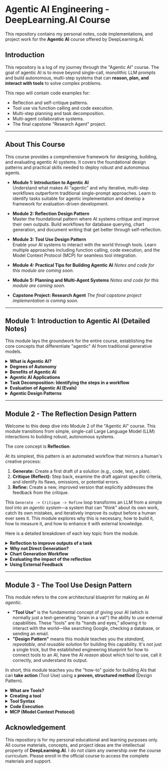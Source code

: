 # Agentic AI Engineering - DeepLearning.AI Course

This repository contains my personal notes, code implementations, and project work for the **Agentic AI** course offered by DeepLearning.AI.

## Introduction

This repository is a log of my journey through the "Agentic AI" course. The goal of agentic AI is to move beyond single-call, monolithic LLM prompts and build autonomous, multi-step systems that can **reason, plan, and interact with tools** to solve complex problems.

This repo will contain code examples for:

  * Reflection and self-critique patterns.
  * Tool use via function calling and code execution.
  * Multi-step planning and task decomposition.
  * Multi-agent collaborative systems.
  * The final capstone "Research Agent" project.

-----

## About This Course

This course provides a comprehensive framework for designing, building, and evaluating agentic AI systems. It covers the foundational design patterns and practical skills needed to deploy robust and autonomous agents.

  * **Module 1: Introduction to Agentic AI** <br>
    Understand what makes AI “agentic” and why iterative, multi-step workflows outperform traditional single-prompt approaches. Learn to identify tasks suitable for agentic implementation and develop a framework for evaluation-driven development.

  * **Module 2: Reflection Design Pattern** <br>
    Master the foundational pattern where AI systems critique and improve their own outputs. Build workflows for database querying, chart generation, and document writing that get better through self-reflection.

  * **Module 3: Tool Use Design Pattern** <br>
    Enable your AI systems to interact with the world through tools. Learn multiple approaches including function calling, code execution, and the Model Context Protocol (MCP) for seamless tool integration.

  * **Module 4: Practical Tips for Building Agentic AI**
    *Notes and code for this module are coming soon.*

  * **Module 5: Planning and Multi-Agent Systems**
    *Notes and code for this module are coming soon.*

  * **Capstone Project: Research Agent**
    *The final capstone project implementation is coming soon.*

-----

## Module 1: Introduction to Agentic AI (Detailed Notes)

This module lays the groundwork for the entire course, establishing the core concepts that differentiate "agentic" AI from traditional generative models.

<details>
<summary><strong>What is Agentic AI?</strong></summary>

<br>

"Agentic AI" refers to a system, typically powered by one or more Large Language Models (LLMs), that can **operate autonomously to achieve a high-level goal**. Unlike a standard LLM call, which is a "one-shot" response to a single prompt, an agentic system breaks down a complex task, creates a multi-step plan, and executes that plan over time.

The core components that make an AI "agentic" are:

1.  **Goal-Oriented:** The user provides a high-level objective (e.g., "Write a research report on the a\_synchronous-operations\_ in Python," "Book me a flight to Boston for next Tuesday"), not a specific, micro-managed instruction.
2.  **Autonomous:** The agent can proceed through its plan without requiring human intervention at every step. It makes its own decisions about what to do next.
3.  **Iterative & State-Aware:** An agent operates in a loop (often called a "ReAct" loop: Reason + Act). It assesses the current state, reasons about the next best action, takes that action, and then observes the outcome, updating its state and memory before starting the loop again.
4.  **Interactive (Tool Use):** This is perhaps the most critical component. An agent is not limited to its own internal knowledge. It can interact with the "outside world" by using **tools**. These tools can be anything from a search engine (to get new information), a code interpreter (to run Python scripts), a calculator (to perform precise math), or any external API (to book that flight or check a database).
5.  **Reflective & Self-Correcting:** A sophisticated agent can critique its own work. It can generate a draft, then "reflect" on that draft's quality, identify flaws, and then generate a new, improved version.

In short, **agentic AI shifts the paradigm from "AI as a tool" to "AI as a teammate or assistant."** Instead of you using a calculator (the tool), you ask an assistant (the agent) to "figure out the financials for the Q3 report." The assistant then *uses* the calculator, along with a database and a document writer, to get the job done. This approach allows AI to tackle problems far more complex and dynamic than any single prompt could ever handle.

</details>

<details>
<summary><strong>Degrees of Autonomy</strong></summary>

<br>

Autonomy in agentic systems is not a binary switch (on/off) but a **spectrum**. The level of autonomy you grant an agent is a critical design decision that balances capability, reliability, and safety. The course likely frames this as a progression:

  * **1. Human-in-the-Loop (HITL):** This is the lowest level of autonomy. The AI agent operates as a "co-pilot." It can analyze a situation and **propose** a plan or a single next step, but it **must wait for explicit human approval** before taking any action.

      * **Example:** A customer service agent draft a reply to a complaint. A human manager must click "Send."
      * **Use Case:** High-stakes environments where errors are costly (e.g., medical diagnosis, financial transactions, executing terminal commands).

  * **2. Partial Autonomy (Human-on-the-Loop):** The agent can execute a series of pre-defined steps on its own but is designed to **pause and ask for clarification** when it encounters ambiguity or reaches a critical decision point. The human acts as an overseer who can intervene if necessary but doesn't need to approve every minor action.

      * **Example:** A research agent gathers 10 web sources, then presents them to the user and asks, "Which of these are most relevant to focus on?" before proceeding to the writing phase.
      * **Use Case:** Complex creative or analytical tasks where human judgment and high-level direction are still superior to the AI's.

  * **3. Full Autonomy (Human-out-of-the-Loop):** This is the "holy grail" of agentic AI. The agent is given a high-level goal and is trusted to execute the entire workflow from start to finish without any human intervention. It is responsible for its own planning, execution, tool use, and error handling.

      * **Example:** An autonomous "DevOps" agent that receives an alert, diagnoses the server issue, writes and executes a patch, runs tests, and emails a report of the incident *after* it has been resolved.
      * **Use Case:** Well-defined, repetitive, and complex tasks in a controlled environment where the success criteria are clear and the agent's tools are robust.

Choosing the right degree of autonomy is a trade-off. Full autonomy is more powerful and efficient but carries a higher risk of error propagation and "runaway" processes. Human-in-the-Loop is safer but much slower and less scalable. A key skill for an agentic engineer is designing the *right* control system (e.g., validation, approval gates, logging) for the task's risk profile.

</details>

<details>
<summary><strong>Benefits of Agentic AI</strong></summary>

<br>

Moving from a single-prompt model to an agentic workflow unlocks several powerful benefits, primarily by overcoming the inherent limitations of a static LLM.

  * **Overcoming Knowledge Cutoffs:** A standard LLM (e.g., GPT-4) only knows information up to its last training date. An agentic system, by using a **web search tool**, can access real-time information, making its outputs current and factually up-to-date.
  * **Improved Accuracy and Reliability:** LLMs are notoriously bad at certain tasks, like complex arithmetic or precise string manipulation. An agent can **delegate** these tasks to the right tool. If it needs to calculate $582 \times 391$, it doesn't "guess" the answer; it calls a **code interpreter or calculator tool**, gets the exact result (227,562), and inserts that factual data into its response. This makes the agent's final output far more reliable.
  * **Solving Complex, Multi-Step Problems:** A single prompt has a finite context window and "attention" span. You cannot ask a standard LLM to "write a 50-page screenplay." It will fail. An agent, however, can **decompose** this goal:
    1.  "Create a plot outline."
    2.  "Develop character profiles."
    3.  "Write Act 1, Scene 1."
    4.  "Write Act 1, Scene 2."
        ...and so on. By breaking the problem down and iterating, the agent can complete tasks far beyond the scope of a single LLM call.
  * **Interacting with the Real World:** This is a massive benefit. An agent with the right tools can **effect change outside of its own text generation**. It can connect to an email API to send messages, a calendar API to schedule meetings, a database to query customer records, or a trading API to execute a stock purchase. This moves AI from a passive information-provider to an active participant in digital and even physical (via robotics) systems.
  * **Enhanced Robustness through Self-Correction:** In a simple prompt-response model, if the LLM makes a mistake, the output is final. An agent built with a **reflection pattern** can check its own work. It can run its code and see if it throws an error. If it does, the agent can read the error message, "reflect" on the problem, and then *try again* to fix the bug, all without human intervention. This iterative refinement leads to a much higher-quality final product.

</details>

<details>
<summary><strong>Agentic AI Applications</strong></summary>

<br>

Agentic AI is not a single product but a new **architecture** for building software. This architecture is unlocking applications across virtually every industry.

  * **Software Engineering:** This is one of the most prominent applications. An "AI Software Engineer" agent can be given a GitHub issue or a feature request. It can read the existing codebase (tool), write new code to implement the feature (generation), run the linter and unit tests (tool), debug any errors (reflection + tool use), and finally, submit a pull request.
  * **Scientific and Academic Research:** A "Research Agent" (like the course's capstone) can be tasked with "investigating the link between gut microbiome and depression." It can use search tools to find papers, use a PDF reader tool to extract text, a "graphing" tool to visualize data, and a "writer" tool to synthesize its findings into a comprehensive literature review.
  * **Business Process Automation (BPA):** Agents can automate complex back-office tasks. An "auditing" agent could be tasked with "verifying all employee expense reports for Q3." It would connect to the expense report database (tool), read each report, check it against company policy (reasoning), use a currency converter API (tool), and flag discrepancies for human review.
  * **Hyper-Personalized Assistants:** Beyond simple "Alexa, set a timer" commands, an agentic assistant could handle a goal like "Plan a date night for my anniversary next Friday." It would check your calendar (tool), research restaurants (tool), check their availability via an API (tool), consider your known food preferences (memory), and then present you with 3 fully-booked options.
  * **Autonomous Content Creation:** An agent can run a "digital marketing" workflow. Given the goal "Promote our new product launch," it could research competing products (tool), draft 5 different blog post ideas (planning), write the full text for the chosen idea (generation), search for relevant images (tool), and finally, stage the post in a content management system (tool).
  * **E-commerce and Customer Support:** An agent can go beyond a simple chatbot. A customer might say, "My package is late and I want a refund." A non-agentic bot can only answer questions. An *agentic* bot can look up the order in the database (tool), check the shipping API for its status (tool), see that it's lost, and then automatically issue the refund via the payments API (tool), all in one autonomous flow.

</details>

<details>
<summary><strong>Task Decomposition: Identifying the steps in a workflow</strong></summary>

<br>

**Task decomposition is the single most important skill in agentic AI engineering.** It is the process of breaking a large, complex, or vague user goal into a sequence of smaller, concrete, and actionable steps. An LLM cannot execute "plan a vacation." It *can* execute "1. Search for flights from SFO to TYO."

This is the "planning" part of an agent's "reasoning" loop. Without a good plan, the agent will fail, get stuck in a loop, or produce a low-quality result.

  * **Why is it necessary?** LLMs excel at short-horizon tasks. They are good at "what is the *next* word?" or "what is the *next* logical step?" They are very bad at "what is the 50-step plan to build a house?" Task decomposition bridges this gap. It turns an intractable marathon into a series of manageable sprints.
  * **Methods of Decomposition:**
    1.  **Human-Defined Plan (Simple):** The developer explicitly codes the plan. For a "weather" agent, the plan is always: "1. Get the user's location. 2. Call the weather API. 3. Format the result." This is simple and reliable but not flexible.
    2.  **LLM-Generated Plan (Dynamic):** This is the more "agentic" approach. The *first thing* the agent does is call an LLM with a meta-prompt like, "You are a world-class project manager. Your goal is: [User's Goal]. Break this down into a step-by-step plan of tasks. For each task, identify the tool you will use."
  * **Example of LLM-Generated Decomposition:**
      * **User Goal:** "Write a blog post about the pros and cons of React vs. Vue."
      * **Agent's Generated Plan:**
        1.  `{ "task": "Research the main benefits of React", "tool": "web_search" }`
        2.  `{ "task": "Research the main drawbacks of React", "tool": "web_search" }`
        3.  `{ "task": "Research the main benefits of Vue", "tool": "web_search" }`
        4.  `{ "task": "Research the main drawbacks of Vue", "tool": "web_search" }`
        5.  `{ "task": "Synthesize all research findings", "tool": "memory" }`
        6.  `{ "task": "Write an outline for the blog post", "tool": "llm_writer" }`
        7.  `{ "task": "Draft the 'Introduction' section", "tool": "llm_writer" }`
        8.  `{ "task": "Draft the 'React Pros/Cons' section", "tool": "llm_writer" }`
        9.  `{ "task": "Draft the 'Vue Pros/Cons' section", "tool": "llm_writer" }`
        10. `{ "task": "Draft the 'Conclusion' section", "tool": "llm_writer" }`
        11. `{ "task": "Review the full draft for flow and accuracy", "tool": "llm_critic" }`

The agent then executes this plan one task at a time, storing the results in its "memory" (or scratchpad) to be used by subsequent steps. The quality of this initial plan is the single biggest predictor of the agent's success.

</details>

<details>
<summary><strong>Evaluation of Agentic AI (Evals)</strong></summary>

<br>

"Evals" (evaluations) are how you measure if your agent is working, if it's getting better, and where it's failing. The course introduces this as **Evaluation-Driven Development (EDD)**. This is a crucial concept. In traditional software, you write unit tests that check for an *exact* outcome (e.g., `assert add(2, 2) == 4`). But how do you "assert" that an agent "wrote a *good* blog post"?

Evaluating agents is difficult because their outputs are often non-deterministic and qualitative.

  * **Why Evals are Critical:** When you change a prompt, add a new tool, or tweak your agent's "constitution," you need a way to measure if that change was an *improvement* or a *regression*. Without a strong set of evals, you are "prompt engineering in the dark."
  * **Types of Evals for Agents:**
    1.  **Exact-Match Evaluation:** Used for tasks with a single correct answer.
          * **Example:** For a math agent, you run it on a "test set" of 100 math problems and check if its final answer matches the known correct answer.
          * **Pro:** Simple, fast, objective.
          * **Con:** Only works for a small class of "closed-domain" problems.
    2.  **Human-in-the-Loop Evaluation:** You create a "golden set" of tasks (e.g., 50 sample user requests) and run your agent on them. A human expert then grades the agent's final output on a scale (e.g., 1-5) based on a **rubric** (e.g., "Is it accurate? Is it comprehensive? Is it helpful?").
          * **Pro:** The "gold standard" for quality, captures nuance.
          * **Con:** Extremely slow, expensive, and subjective.
    3.  **LLM-as-Judge Evaluation:** This is a powerful and scalable compromise. Instead of a human, you use *another, powerful LLM* (like GPT-4) to grade your agent's output. You give the "Judge LLM" the user's request, the agent's output, and a detailed rubric.
          * **Prompt:** "You are an expert evaluator. Here is a user request and an AI's response. Please grade the response on a scale of 1-10 for 'Completeness' and 'Accuracy' based on the following criteria..."
          * **Pro:** Fast, cheap, and surprisingly accurate (often 80-90% correlation with human-level grading).
          * **Con:** Can have biases, and you're using an AI to evaluate an AI.
    4.  **Simulation-Based Evaluation:** You create a "sandbox" environment for your agent (e.g., a fake file system, a mock e-commerce website). You then give the agent a task (e.g., "Find the file named 'report.txt' in the 'docs' folder and delete it") and check if the *state of the environment* matches the desired end state.
          * **Pro:** Excellent for testing complex tool use and side effects.
          * **Con:** Hard to build and maintain the simulation environment.

The EDD workflow is: **1. Build** a V1 agent. **2. Create** an eval dataset (e.g., 50 test cases). **3. Run** the agent on the dataset and save its scores. **4. Analyze** the failures. **5. Tweak** the agent's prompts/tools. **6. Re-run** the evals and see if the score improved. **Repeat.**

</details>

<details>
<summary><strong>Agentic Design Patterns</strong></summary>

<br>

Agentic AI is not about finding one "master prompt." It's about system design. Agentic design patterns are **reusable architectural solutions** for building agentic workflows. The course modules are built around these very patterns.

  * **1. Reflection (Module 2):** This pattern is about **iterative self-improvement**. Instead of just outputting a final answer, the agent generates a first draft and then *feeds that draft back to itself* in a new prompt to critique it.

      * **Workflow:**
        1.  **Generate Draft:** The agent writes a first version (e.g., a piece of code).
        2.  **Reflect & Critique:** The agent calls an LLM (or itself) with a prompt like, "Here is a piece of code. Critique it. Is it efficient? Does it have bugs? How can it be improved?"
        3.  **Refine:** The agent takes the critique and *uses it* to generate a new, better version.
      * **Benefit:** Produces much higher-quality, more robust outputs by catching its own errors.

  * **2. Tool Use (Module 3):** This is the fundamental pattern of **extending an LLM's capabilities**. The LLM's "brain" is given "hands and eyes" to interact with the world. This is most commonly implemented via **function calling**.

      * **Workflow:**
        1.  The LLM, instead of just responding with text, outputs a special JSON object: `{"tool_name": "search_web", "arguments": {"query": "latest AI news"}}`.
        2.  The "agent framework" (your code) *intercepts* this JSON.
        3.  Your code *actually executes* the `search_web("latest AI news")` function.
        4.  The function returns its result (e.g., a list of news articles).
        5.  Your code *passes this result back* to the LLM, which then uses the new information to form its final text answer.
      * **Benefit:** Gives the agent access to real-time data, calculations, and any action an API can perform.

  * **3. Planning (Module 5):** This pattern, based on **task decomposition**, involves having the agent create a formal plan *before* it starts working.

      * **Workflow:** The agent's first step is always to generate a plan (e.g., a JSON list of tasks). An "executor" loop then iterates through this plan, completing one task at a time. The agent can even *modify its own plan* mid-way if it finds new information.
      * **Benefit:** Enables solving complex, long-horizon tasks in a structured way.

  * **4. Multi-Agent Systems (Module 5):** This is the "divide and conquer" pattern. Instead of one "do-it-all" agent, you create a **team of specialized agents** that collaborate.

      * **Workflow (e.g., a "research team"):**
        1.  A **"Manager" Agent** receives the user's goal and creates a plan.
        2.  The Manager assigns the first task ("gather information") to a **"Researcher" Agent**.
        3.  The Researcher (who only has `search` tools) finds 10 articles and passes them back to the Manager.
        4.  The Manager gives the articles to a **"Writer" Agent** with the task "write a draft."
        5.  The Writer produces a draft and gives it to a **"Critic" Agent.**
        6.  The Critic reviews the draft and provides feedback.
        7.  The Manager gives the draft *and* the feedback back to the Writer for a final revision.
      * **Benefit:** By specializing each agent with its own prompts, instructions, and tools, you can create a "society of agents" that is far more capable and reliable than any single agent.

</details>

-----

## Module 2 - The Reflection Design Pattern

Welcome to this deep dive into Module 2 of the "Agentic AI" course. This module transitions from simple, single-call Large Language Model (LLM) interactions to building robust, autonomous systems.

The core concept is **Reflection**.

At its simplest, this pattern is an automated workflow that mirrors a human's creative process:

1.  **Generate:** Create a first draft of a solution (e.g., code, text, a plan).
2.  **Critique (Reflect):** Step back, examine the draft against specific criteria, and identify its flaws, omissions, or potential errors.
3.  **Refine:** Create a new, improved version that explicitly addresses the feedback from the critique.

This `Generate -> Critique -> Refine` loop transforms an LLM from a simple *tool* into an *agentic system*—a system that can "think" about its own work, catch its own mistakes, and iteratively improve its output before a human ever sees it. This module explores why this is necessary, how to build it, how to measure it, and how to enhance it with external knowledge.

Here is a detailed breakdown of each key topic from the module.

<details>
<summary><strong>Reflection to improve outputs of a task</strong></summary>

This is the foundational concept of the entire module. "Reflection" is the mechanism by which an agentic system performs self-correction and iterative improvement. It is a structured, multi-step workflow that replaces a single, hopeful prompt with a robust, self-validating process.

#### The Core Workflow

The reflection pattern is implemented by creating a "system of agents"—or at least, a system of *roles* that different LLM calls will play.

1.  **The "Generator" Agent:**

      * **Role:** The "doer" or "executor."
      * **Task:** This agent receives the initial user request (e.g., "Write a Python script to analyze this CSV and find the top 5 most common values in the 'Category' column.")
      * **Output:** It produces a "first draft" or "Version 1" of the solution. This draft might be 80% correct, but it could contain subtle bugs, miss edge cases, or be syntactically valid but logically flawed.

2.  **The "Critic" (or "Reflector") Agent:**

      * **Role:** The "reviewer" or "quality assurance."
      * **Task:** This is the heart of the reflection pattern. This agent *does not* try to solve the original problem. Instead, it is prompted to perform a *critique* of the Generator's output.
      * **Inputs:** To do its job, the Critic agent needs several pieces of information:
          * The original user request.
          * The "Version 1" output from the Generator.
          * A "rubric" or a set of *critique instructions*. This is the most important part. You don't just ask, "Is this good?" You ask, "Critically evaluate this Python script based on the following criteria: 1. **Correctness:** Does it correctly use the pandas library to read the CSV? Does the `value_counts()` logic correctly identify the top 5? 2. **Robustness:** Does it handle potential errors, like the file not existing or the 'Category' column being absent? 3. **Clarity:** Is the code well-commented and easy to read?"
      * **Output:** The Critic produces a structured piece of text—the *critique*—detailing strengths and, more importantly, weaknesses (e.g., "The script is mostly correct, but it will crash with a `FileNotFoundError` if the path is wrong. It also fails to import the `pandas` library, which will cause an `NameError`.")

3.  **The "Refiner" Agent:**

      * **Role:** The "problem solver."
      * **Task:** This agent's job is to create "Version 2" of the solution.
      * **Inputs:** It receives a consolidated prompt containing:
          * The original user request.
          * The "Version 1" output.
          * The *critique* from the Critic agent.
      * **Prompt:** The prompt for this agent is explicit: "You are a software engineer. Your task is to rewrite the following Python script (`Version 1`) to fix the specific issues identified in the `Critique`. Do not introduce new functionality; only apply the fixes."
      * **Output:** "Version 2," which (ideally) addresses all the identified issues (e.g., the new script now includes `import pandas as pd` and is wrapped in a `try...except` block).

This loop can be run multiple times. Version 2 can be passed *back* to the Critic for a second round of review. This process repeats until the Critic agent's output is "No issues found" or a predefined number of iterations (e.g., 3) has been reached. This provides a high-quality, pre-validated result to the user.

</details>

<details>
<summary><strong>Why not Direct Generation?</strong></summary>

This topic addresses the fundamental problem that the Reflection pattern is designed to solve. "Direct Generation" refers to the standard, single-shot interaction with an LLM: `User Prompt -> LLM -> Output`. While impressive for simple tasks, this approach fails catastrophically as task complexity increases.

#### The Pitfalls of Direct Generation

1.  **The "First-Try" Problem:** LLMs are probabilistic models, not deterministic compilers. Their first attempt at any complex task (like writing a 300-line program, a legal analysis, or a multi-part database query) is rarely perfect. It's just a *statistically likely* first draft. Direct Generation forces the *human user* to be the critic, debugger, and refiner, which defeats the purpose of autonomous agents.

2.  **Vague Prompts and "Mind-Reading":** Users often provide underspecified or ambiguous prompts (e.g., "Make a chart of our sales data."). A Direct Generation model has to *guess* the user's *true intent*.

      * What chart type? (Line, bar, pie?)
      * What time-frame? (Last week, last year?)
      * How to aggregate? (By day, by product?)
      * The LLM's first guess is often wrong, leading to a frustrating back-and-forth "prompt-refinement" cycle that is slow and inefficient.

3.  **Compounding Errors (Lack of "Grounding"):** In a multi-step task, a small error in Step 1 will invalidate all subsequent steps.

      * *Example:* `User: "Analyze customer sentiment in our reviews and then write a summary."`
      * *Direct Gen (Step 1):* The LLM writes code to load `reviews.csv`. It *assumes* the sentiment is in a column named `review_text`.
      * *Direct Gen (Step 2):* The actual file has the column named `customer_comment`. The code crashes, and the subsequent summary step is built on `None` data, resulting in a nonsensical, a-contextual, or "hallucinated" summary.
      * Direct Generation has no mechanism to *stop*, *check its work*, and *verify its assumptions* before proceeding.

4.  **The Cognitive Load is on the User:** The Direct Generation model places the entire burden of quality control on the human. The user must:

      * Meticulously check the generated text for factual errors.
      * Read and debug every line of generated code.
      * Identify logical fallacies in a generated argument.
      * Figure out *why* the output is wrong.
      * Formulate a new, precise prompt to correct the error.

**The Reflection pattern solves this by automating this cognitive load.** It builds the *critique and refinement* steps *into* the AI system itself. The agent checks its *own* assumptions, debugs its *own* code, and verifies its *own* logic, *before* presenting the final, polished output to the user. This makes the system more reliable, more robust, and more autonomous.

</details>

<details>
<summary><strong>Chart Generation Workflow</strong></summary>

This topic provides the module's "hero" example—a practical, complex, multi-domain task that is notoriously difficult for Direct Generation but is perfectly suited for the Reflection pattern.

Generating a chart from a natural language request (e.g., "Show me the top 5 product categories by total sales for last quarter") is extremely difficult because it requires a *chain of specialized skills*:

1.  **Natural Language Understanding:** Parse the user's intent ("top 5," "total sales," "last quarter").
2.  **Database Querying:** Translate this intent into a correct SQL (or Pandas/DataFrame) query to fetch the data.
3.  **Data Transformation:** The raw data from the DB may need to be pivoted, aggregated, or cleaned.
4.  **Code Generation:** The cleaned data must be fed into a plotting library (e.g., Matplotlib, Plotly) to generate the chart code.
5.  **Execution:** The code must be run to produce the final image.

A Direct Generation model will almost certainly fail, likely by generating plotting code that *assumes* the data already exists in a variable named `df`.

#### The Reflection Workflow for Chart Generation

A robust agent uses reflection at *each* critical step.

**Phase 1: Data Generation (SQL)**

1.  **Generate (SQL):** An "SQL Agent" is given the database schema and the user's prompt. It generates `SQL - v1`.

      * *Prompt:* "Given this schema [schema...], write a SQLite query for: 'top 5 product categories by total sales for last quarter'."
      * *Output (v1):* `SELECT category, SUM(sales) FROM transactions WHERE date > '2024-07-01' GROUP BY 1 ORDER BY 2 DESC LIMIT 5;`

2.  **Reflect (SQL Critic):** A "SQL Critic Agent" reviews this query.

      * *Prompt:* "Critically review this SQL query. Is the syntax valid for SQLite? Does it correctly interpret 'last quarter'? Is `GROUP BY 1` safe? Does it handle `transactions.date` as a timestamp?"
      * *Critique:* "The query is logically sound, but it has two potential issues. First, `GROUP BY 1` is poor practice; it should be `GROUP BY category`. Second, `date > '2024-07-01'` is hardcoded; a more robust query would use date functions like `strftime`. The query will work, but it is brittle."

3.  **Refine (SQL):** An "SQL Refiner Agent" gets the original query and the critique.

      * *Prompt:* "Rewrite this SQL to address the critique, specifically by replacing `GROUP BY 1` and using a date function for 'last quarter'."
      * *Output (v2):* `SELECT category, SUM(sales) FROM transactions WHERE strftime('%Y-%m', date) >= strftime('%Y-%m', 'now', '-3 months') GROUP BY category ORDER BY SUM(sales) DESC LIMIT 5;`

**Phase 2: Code Generation (Plotting)**

*Now*, the system *executes* the validated `SQL - v2`, gets the data, and passes it to the next phase.

1.  **Generate (Plot):** A "Plotting Agent" receives the data (e.g., as a JSON array or a pandas DataFrame) and the original request.

      * *Prompt:* "Using this data [data...] and the Matplotlib library, write Python code to generate a bar chart for 'top 5 product categories by total sales'."
      * *Output (v1):* `import matplotlib.pyplot as plt; data = ...; plt.bar(data['category'], data['total_sales']); plt.show();`

2.  **Reflect (Plot Critic):** A "Plotting Critic Agent" reviews the code.

      * *Prompt:* "Critically review this Matplotlib code. Does it produce a chart? More importantly, is the chart *useful*? Does it have a title? Are the X and Y axes labeled? If category names are long, will they overlap?"
      * *Critique:* "The code is functional but creates a poor-quality chart. It is missing a title, an x-label, and a y-label, making it unreadable. Furthermore, the long category names on the x-axis will overlap. A horizontal bar chart (`plt.barh`) would be much better."

3.  **Refine (Plot):** A "Plotting Refiner Agent" gets the code and the critique.

      * *Prompt:* "Rewrite this Matplotlib code to address the critique. Change it to a horizontal bar chart (`barh`), add a title 'Top 5 Categories by Sales', and label the axes 'Category' and 'Total Sales'."
      * *Output (v2):* (A new, complete script with `plt.barh`, `plt.title`, `plt.xlabel`, `plt.ylabel`, and `plt.tight_layout()` to ensure readability.)

Only this final, twice-validated script is executed to produce the chart image for the user. This workflow is far more complex but *dramatically* more reliable.

</details>

<details>
<summary><strong>Evaluating the impact of the reflection</strong></summary>

This topic is crucial from an engineering and business perspective. The reflection pattern is not "free"—it costs more in terms of:

  * **Token Usage:** You are making 3 (or 5, or 7) LLM calls instead of 1.
  * **Latency:** The entire process takes longer.

You *must* be able to prove that this extra cost and time deliver a quantifiable improvement. "Evaluating the impact" means moving from "it *feels* better" to "it *is* better, and here's the data."

#### Evaluation Methodologies

1.  **Automated Testing (for Code-Based Tasks):**

      * **Pass/Fail Execution:** This is the simplest, most powerful metric. Create a "test set" of 100 prompts (e.g., 100 chart-generation requests).
      * *Metric 1 (Success Rate):* Run all 100 prompts through the "Direct Generation" model. How many successfully execute without a human-visible error? (e.g., 15/100 = 15% Success).
      * *Metric 2 (Reflection Success Rate):* Run the same 100 prompts through the "Reflection Workflow." How many succeed? (e.g., 85/100 = 85% Success).
      * This provides a clear, objective measure of improvement. The 70-point increase in success rate justifies the added cost.

2.  **LLM-as-Evaluator (for Text-Based Tasks):**

      * For tasks like document writing, "correctness" is subjective. Here, you can use another, powerful LLM (like GPT-4o) as an impartial judge.
      * **Workflow:**
        1.  Take a prompt (e.g., "Write a professional summary of this meeting transcript").
        2.  Generate `Output A` (Direct) and `Output B` (Reflection).
        3.  Feed both outputs to an "Evaluator LLM" in a randomized order.
        4.  *Prompt (Evaluator):* "You are an expert business analyst. Below are two summaries (A and B) of the same meeting. Evaluate them on a scale of 1-5 for **Clarity**, **Accuracy** (coverage of all key decisions), and **Professionalism**. Provide your scores in a JSON format."
      * By aggregating these scores over hundreds of examples, you can statistically prove that the Reflection model's average score (e.g., 4.5/5) is higher than the Direct model's (e.g., 2.8/5).

3.  **Human-in-the-Loop (HIL) Evaluation:**

      * This is the "gold standard." It's slow and expensive, but it's the most accurate.
      * **A/B Testing:** Present human raters with the outputs from both systems side-by-side (blinded, randomized) and ask, "Which response is better?"
      * **Task-Based Grading:** Give a human expert a rubric (just like the Critic agent) and have them manually score the final outputs from both systems.
      * **"Edits Needed" Metric:** A very practical metric. How many times does the human user have to manually edit or re-prompt the agent to get a usable result? A lower number is better. If the Direct model takes 4 user follow-ups and the Reflection model takes 0, the reflection pattern is a clear winner.

</details>

<details>
<summary><strong>Using External Feedback</strong></summary>

This final topic "supercharges" the reflection pattern. So far, the "Critique" step has been *internal self-reflection* (an LLM critiquing another LLM's output in a vacuum).

"External Feedback" is about grounding the agent in *reality*. It's about incorporating information from the "outside world" into the reflection loop to make it even more powerful. This feedback is objective, truthful, and often impossible for the LLM to "hallucinate" or guess.

There are three primary types of External Feedback:

1.  **Tool Feedback (e.g., Error Messages):**

      * This is the most powerful form of external feedback for code-related tasks. Instead of just having an *AI Critic* *guess* if the code will work, you *run the code* and let the *compiler or database* be the critic.
      * **Improved Workflow (Chart Gen):**
        1.  `Generate (SQL - v1)`
        2.  `Execute (SQL - v1)`
        3.  **`External Feedback:`** The database *crashes* and returns an error: `FATAL: no such column 'category_name'`.
        4.  `Reflect (Refine):` The agent is *not* given a subjective AI critique. It is given the *real error message*.
        5.  *Prompt (Refiner):* "Your last SQL query failed. Here is the output from the database: `FATAL: no such column 'category_name'`. Here is the database schema [schema...]. Please find the correct column name and rewrite the query."
        6.  The agent now "knows" with 100% certainty that `category_name` is wrong and can search the schema for the correct name (e.g., `product_category`), fixing its own mistake. This is the core of the **ReAct (Reason + Act)** pattern, where the *Action* (running code) produces an *Observation* (the error message), which is then used for *Reasoning*.

2.  **Document Feedback (e.g., RAG):**

      * This feedback is used when the agent's output is *internally consistent* but *factually incorrect* because it lacks world knowledge.
      * **Workflow (Document Writing):**
        1.  `Generate (v1):` "Write an email summarizing our new 'Project Titan' initiative." (The LLM generates a vague, generic email about a project.)
        2.  `Reflect (AI Critic):` "This email is too vague. It doesn't mention the project lead, the timeline, or the key objectives."
        3.  `Refine (with RAG):` The Refiner agent is given the critique *and* a new tool: `search_internal_wiki('Project Titan')`.
        4.  **`External Feedback:`** The agent calls this tool and gets back a document: "Project Titan: Lead: Dr. A. Smith. Timeline: Q4 2025. Objectives: Reduce server costs by 30%..."
        5.  The Refiner agent now uses this *external, factual data* to rewrite the email, populating it with the correct names, dates, and goals. The critique is addressed using knowledge from an external source.

3.  **Human Feedback (Human-in-the-Loop):**

      * This is the ultimate form of external feedback, used for correcting subjective preferences, ambiguity, or goals that the AI could not possibly know.
      * **Workflow:**
        1.  `Generate -> AI Reflect -> Refine (v2)` (The AI agent produces a high-quality, technically correct horizontal bar chart.)
        2.  **`External Feedback (Human):`** The agent shows the user the chart. The user says, "This is great, but our company's brand guidelines require all charts to use the color blue, not green. Please change it."
        3.  `Reflect (Refine - v3):` The agent takes this *new human instruction* as its "critique" and regenerates the chart code, this time specifying `color='blue'`.
      * This allows the agent to "course-correct" based on user preference, not just on technical correctness.

</details>

---

## Module 3 - The Tool Use Design Pattern

This module refers to the core architectural blueprint for making an AI *agentic*.

* **"Tool Use"** is the fundamental concept of giving your AI (which is normally just a text-generating "brain in a vat") the ability to *use* external capabilities. These "tools" are its "hands and eyes," allowing it to interact with the world—like searching Google, checking a database, or sending an email.
* **"Design Pattern"** means this module teaches you the *standard, repeatable, and reusable solution* for building this capability. It's not just a single trick, but the established engineering blueprint for how to connect tools to an AI, have the AI *reason* about which tool to use, call it correctly, and understand its output.

In short, this module teaches you the "how-to" guide for building AIs that can **take action** (Tool Use) using a **proven, structured method** (Design Pattern).

<details>
<summary><strong>What are Tools?</strong></summary>

### The Core Concept: Bridging the Digital and Physical Worlds

At its most fundamental level, an "Agentic AI" or a Large Language Model (LLM) is a "brain in a vat." It's a text-in, text-out system. It has been trained on a massive snapshot of the internet, but it's frozen in time (its "knowledge cutoff") and completely disconnected from the "real world." It can't browse a new website, check today's weather, book a flight, or even perform a reliable calculation, because it's just a pattern-matching engine for text.

**Tools are the "wires" that connect this "brain in a vat" to the outside world.**

They are the mechanisms that allow a passive, text-generating model to become an active, problem-solving **agent**. Tools are the "eyes," "ears," and "hands" of the LLM.

  * **Tools as "Sensors" (Reading Information):** These tools allow the LLM to *perceive* the world beyond its static training data.

      * **Example 1: Web Search:** A user asks, "Who won the 2024 World Series?" An LLM trained in 2023 has no idea. An agent with a `search_web()` tool can take the query, send it to a search engine (like Google), get the text results back, and then use its language skills to synthesize that *new* information into a perfect answer.
      * **Example 2: Database Access:** A user asks, "What's the current inventory level for product XYZ-123?" The LLM can't know this. But it can use a `query_database()` tool, which (in the background) runs a SQL query against the company's private inventory system, gets a JSON response `{"stock": 150}`, and replies, "We have 150 units of XYZ-123 in stock."
      * **Other Examples:** `get_current_weather(location)`, `read_calendar()`, `get_stock_price(ticker)`.

  * **Tools as "Actuators" (Taking Action):** These tools allow the LLM to *change* the state of the world. This is where "agentic" behavior becomes truly powerful.

      * **Example 1: Sending an Email:** A user says, "Draft an email to my team about the new deadline and send it." The LLM can use its language skills to *draft* the email. Then, it can use a `send_email(to, subject, body)` tool to *actually send* it via a service like Gmail or SendGrid.
      * **Example 2: Booking a Flight:** "Find me a flight from JFK to LAX for next Tuesday." The agent can use a "sensor" tool like a `search_flights()` API to find options. After the user confirms, it can use an "actuator" tool like `book_flight(flight_id, passenger_details)` to complete the purchase.
      * **Other Examples:** `post_to_twitter(message)`, `add_calendar_event()`, `update_database_record()`.

  * **Tools as "Processors" (Enhancing Capability):** These tools overcome the LLM's "fuzzy" and non-deterministic nature. LLMs are bad at precise, logical operations (like math). Tools can offload these tasks to systems that are perfect at them.

      * **Example 1: Calculator:** A user asks, "What is $(125 * 34) / 17$?" An LLM might *guess* the answer, and it might be wrong. An agent with a `calculator()` tool (or, better yet, a `run_python_code()` tool) can pass the expression to a deterministic interpreter, get the *exact* answer (250), and provide it with 100% confidence.
      * **Example 2: Code Execution:** This is the "ultimate" processor tool, which we'll cover in its own section. The LLM can *write its own code* to solve complex problems (data analysis, image manipulation, etc.) and then use a tool to *run* that code.

### The "Agentic Loop": How Tools are Used

Tools are not magic; they operate within a strict logical loop often called the **Observe-Think-Act (OTA)** or **ReAct (Reason + Act)** loop.

1.  **Observe (User Input):** The user provides a prompt or query (e.g., "What's the weather in London and send a summary to my boss?").
2.  **Think (LLM Reasoning):** The LLM receives the prompt. It *also* receives a list of *available tools* (e.g., `get_weather`, `send_email`). The LLM's internal "thought" process might be:
      * *"The user wants two things: the weather in London and to send an email."*
      * *"I can't do either of these things myself."*
      * *"I should first use the `get_weather` tool for London."*
      * *"After I get that information, I will need to use the `send_email` tool."*
3.  **Act (Tool Call):** The LLM *does not* respond to the user. Instead, it outputs a *structured request* (like JSON) to the system, asking to use a tool.
      * **LLM Output:** `{"tool_call": "get_weather", "arguments": {"city": "London"}}`
4.  **Observe (Tool Execution):** The system *(your code)* receives this request. It parses the JSON, calls the *actual* `get_weather("London")` function, which makes a real API call. The API returns a result.
      * **Tool Result:** `{"temperature": 15, "condition": "Cloudy", "humidity": 80}`
5.  **Think (LLM Reasoning, Round 2):** This tool result (as a string) is fed *back* to the LLM. The LLM's new prompt now includes the *entire history*:
      * *User:* "What's the weather in London and send a summary to my boss?"
      * *LLM (Tool Call):* `get_weather(city="London")`
      * *System (Tool Result):* `{"temperature": 15, "condition": "Cloudy", "humidity": 80}`
      * The LLM "thinks": *"Okay, I have the weather. Now I need to send the email. The user's boss's email is 'boss@example.com' (from my instructions, or I might need to ask). I will now draft the email body and call the `send_email` tool."*
6.  **Act (Tool Call, Round 2):** The LLM again outputs a structured tool call.
      * **LLM Output:** `{"tool_call": "send_email", "arguments": {"to": "boss@example.com", "subject": "Weather in London", "body": "The current weather in London is 15°C and cloudy with 80% humidity."}}`
7.  **Observe (Tool Execution, Round 2):** The system calls the `send_email` function.
      * **Tool Result:** `{"success": true, "message_id": "xyz-789"}`
8.  **Think (LLM Reasoning, Final Round):** This success message is fed back to the LLM. The LLM now sees the full, successful execution of both tasks. It's *finally* ready to respond to the user.
9.  **Act (Final Response):** The LLM generates a natural language response.
      * **LLM Output:** "Done\! The weather in London is 15°C and cloudy. I've sent a summary to your boss."

In summary, **tools are simply functions, APIs, or services** that are "described" to an LLM. By giving the LLM the ability to *reason* about which tool to use, *request* its execution, and *observe* its output, we transform a passive "language model" into a powerful, "agentic" system that can perceive, process, and act upon the world.

</details>

<details>
<summary><strong>Creating a tool</strong></summary>

### The Two Halves of a Tool: Implementation vs. Description

Creating a tool for an AI agent is a two-part process. It's not enough to just *write the code* (the implementation). You must also *describe that code* (the schema or definition) in a way the LLM can understand and use.

Think of it like hiring a new employee (the LLM) and giving them a new piece of equipment (the tool).

1.  **The Implementation:** This is the physical tool itself. It's the `def get_weather(city: str)` function written in Python. It's the `send_email` microservice. It has to exist, be reliable, and work.
2.  **The Description (Schema):** This is the *user manual* for the tool. This manual tells the employee (the LLM) *what* the tool is, *when* to use it, *what inputs* it needs (and in what format), and *what output* to expect.

If you provide the implementation but no description, the LLM has no idea the tool exists. If you provide the description but no implementation, the LLM will try to use a tool that doesn't work, leading to an error. You *must* have both, and they *must* match perfectly.

-----

### Part 1: The Implementation (The Code)

This is the "backend" logic of your tool. It's the actual code that performs the task. This code does *not* run inside the LLM; it runs on your server, in your application, or as a cloud function.

**Best Practices for Implementation:**

  * **Atomicity (Do One Thing Well):** Your tools should be granular. Don't create a single, massive tool called `do_everything_for_user(task)`. Create small, self-contained tools.

      * **Bad:** `manage_calendar(action, date, title, attendees)`
      * **Good:** `get_calendar_events(start_date, end_date)`, `Calendar(title, start_time, duration, attendees)`, `delete_calendar_event(event_id)`.
      * **Why?** This gives the LLM more flexibility and "Lego-like" blocks to combine. It also makes your descriptions (Part 2) much simpler and more accurate, leading to better tool selection by the LLM.

  * **Serializable Inputs & Outputs (JSON-Friendly):** The LLM communicates with your tools via *text* (specifically, structured formats like JSON). Your tool's function signature must accept simple, primitive data types (strings, numbers, booleans) or simple objects (lists and dictionaries). It must also *return* data in the same way.

      * **Don't:** `def process_file(file_handle)` or return a complex, in-memory Python object (`return MyCustomUserObject()`).
      * **Do:** `def process_file_by_path(filepath: str)` and `return {"user_id": 123, "name": "John", "is_active": true}`. The standard practice is to have your function return a dictionary or list, which can then be serialized to a JSON string.

  * **Robust Error Handling:** What happens if the user asks for the weather in "Faketown"? Your `get_weather` API will likely return a 404 error. Your *tool implementation* must catch this\!

      * **Bad:** The function crashes or throws an unhandled exception. The system returns a generic `{"error": "Internal Server Error"}` to the LLM, which the LLM can't understand or learn from.
      * **Good:** The function *catches* the 404 error and returns a *descriptive, structured error* in its normal JSON output.
        ```python
        def get_weather(city: str):
          try:
            response = requests.get(f"https://api.weather.com?q={city}")
            response.raise_for_status() # Raises HTTPError for 4xx/5xx
            return response.json()
          except requests.exceptions.HTTPError as e:
            if e.response.status_code == 404:
              # Return a structured error that is "in-band"
              return {"error": "City not found", "city_queried": city}
            else:
              return {"error": "API error", "details": str(e)}
        ```
      * **Why?** When the LLM receives `{"error": "City not found", "city_queried": "Faketown"}`, it can "think": *"Ah, the tool failed because 'Faketown' isn't a real city. I will now ask the user to clarify the city name."* This makes the agent resilient and self-correcting.

-----

### Part 2: The Description (The Schema)

This is the "user manual" for the LLM. This is arguably *more important* than the implementation, because a perfectly good tool will *never be used* if it's described poorly.

This description is almost always a JSON object that follows a specific format, like the **OpenAPI Function Specification**. This format is the *lingua franca* for defining tools, used by OpenAI, Anthropic, Google, and others.

Let's break down the schema for our `get_weather` tool.

```json
{
  "name": "get_weather",
  "description": "Get the current weather conditions for a single, specific city.",
  "parameters": {
    "type": "object",
    "properties": {
      "city": {
        "type": "string",
        "description": "The name of the city, e.g., 'San Francisco', 'Tokyo', or 'Paris'."
      },
      "unit": {
        "type": "string",
        "description": "The temperature unit to use. Either 'celsius' or 'fahrenheit'.",
        "enum": ["celsius", "fahrenheit"]
      }
    },
    "required": ["city"]
  }
}
```

Let's analyze each key:

  * **`name`**: `get_weather`

      * This *must* exactly match the name of the function your system will call. It's the unique identifier.

  * **`description`**: `"Get the current weather conditions for a single, specific city."`

      * **This is the single most important field.** This description is what the LLM uses to *decide* (via semantic matching) if this tool is the right one for the user's query.
      * This is "Prompt Engineering" for tools.
      * **A bad description:** `"weather"` (Too vague. For what? Forecast? Current? Multiple cities?).
      * **A good description:** `"Get the *current* weather conditions for a *single, specific* city."` This tells the LLM *exactly* when to use it (for "current" weather, not "forecast") and what its limitations are (one city at a time).
      * **A great description (for more complex tools):** `"Use this tool to get the 5-day weather forecast for a specific location. This tool cannot get historical data or real-time alerts. For current conditions, use the 'get_weather' tool."` This helps the LLM distinguish between multiple, similar tools.

  * **`parameters`**: This object (using JSON Schema) defines the *arguments* for the function.

      * **`type`: "object"**: This is the standard outer wrapper.
      * **`properties`**: This is a dictionary where each key is a parameter name.
          * **`city`**: This is the name of the first parameter.
              * **`type`: "string"**: Tells the LLM it must provide a string.
              * **`description`**: `"The name of the city, e.g., 'San Francisco', 'Tokyo', or 'Paris'"` This is a "prompt" for the *parameter*. It helps the LLM extract the correct entity from the user's query. The examples (`e.g., ...`) are extremely helpful.
          * **`unit`**: The second parameter.
              * **`type`: "string"**: It's a string.
              * **`description`**: `"The temperature unit to use. Either 'celsius' or 'fahrenheit'"`
              * **`enum`: `["celsius", "fahrenheit"]`**: This is a *constraint*. It tells the LLM that the *only* valid values for this string are `"celsius"` or `"fahrenheit"`. This prevents the LLM from trying to pass `"kelvin"` or `"degrees"`.
      * **`required`: `["city"]`**: This is a list of all parameters that are *not* optional.
          * This tells the LLM: "You *must* provide a value for `city`. If you don't have one, you should *ask the user for it*."
          * Since `unit` is *not* in this list, it's considered optional. The LLM might provide it, or it might not. Your *implementation* (Part 1) should be prepared for this and have a sensible default (e.g., `def get_weather(city: str, unit: str = "celsius")`).

By combining a robust **Implementation (Part 1)** with a precise and descriptive **Schema (Part 2)**, you create a reliable and effective tool that your AI agent can use to successfully accomplish its tasks.

</details>

<details>
<summary><strong>Tool Syntax</strong></summary>

### The "Language" of Tool Use: A Conversational Protocol

"Tool Syntax" refers to the **specific, machine-readable format** that an LLM and a "tool-executing" system use to communicate. It's the *protocol* or *grammar* of the agentic conversation.

If "Creating a Tool" was about building a tool (a stapler) and writing its manual, "Tool Syntax" is the *standardized request form* the employee (LLM) must fill out to use the stapler ("Tool Request Form") and the *standardized report* the system provides after it's used ("Stapler Result Form").

This syntax is *not* just the JSON schema for the tool definition. It is the **entire multi-turn conversational structure** required to:

1.  Signal that a tool needs to be called.
2.  Specify which tool(s) and with what arguments.
3.  Receive the result(s) of the tool's execution.
4.  Continue the conversation armed with that new information.

While different model providers (OpenAI, Anthropic, Google) have slightly different *names* for their JSON keys or use different *markup* (like XML), the underlying *logic* is almost identical. The most common and foundational example is **OpenAI's "Function Calling" (now "Tool Calling") syntax**, which we will use to explain the concept.

### The 4-Step Syntactic Loop

Let's trace the *exact* messages that are passed back and forth in a tool-use "conversation." This is the core syntax.

**Scenario:** User says, "What's the weather in Boston?"
**Tools Available:** We have defined a tool named `get_current_weather(city, unit)`.

-----

#### Step 1: The User's Request (API Call \#1)

Your application makes an API call to the LLM. This message *must* include:

1.  The `messages` history (starting with the user's prompt).
2.  The `tools` list (the "manuals" for all available tools).

**Request to LLM API (Simplified):**

```json
{
  "model": "gpt-4-turbo",
  "messages": [
    {
      "role": "system",
      "content": "You are a helpful assistant."
    },
    {
      "role": "user",
      "content": "What's the weather in Boston?"
    }
  ],
  "tools": [
    {
      "type": "function",
      "function": {
        "name": "get_current_weather",
        "description": "Get the current weather for a specific city.",
        "parameters": {
          "type": "object",
          "properties": {
            "city": {
              "type": "string",
              "description": "The city name, e.g., 'Boston'"
            },
            "unit": {
              "type": "string",
              "enum": ["celsius", "fahrenheit"],
              "default": "celsius"
            }
          },
          "required": ["city"]
        }
      }
    }
  ]
}
```

-----

#### Step 2: The LLM's Response (The Tool Call)

The LLM processes this request. It "thinks" (based on the `description`): *"The user's prompt 'What's the weather in Boston?' is a semantic match for the `get_current_weather` tool. The 'city' parameter should be 'Boston'."*

Instead of replying with text, the LLM replies with a special message. This message has `role: "assistant"` but *lacks* a `content` field. Instead, it has a `tool_calls` array.

**Response from LLM API (Simplified):**

```json
{
  "choices": [
    {
      "message": {
        "role": "assistant",
        "content": null, // NO text content
        "tool_calls": [ // The "Tool Request Form"
          {
            "id": "call_abc123", // A unique ID for this specific call
            "type": "function",
            "function": {
              "name": "get_current_weather",
              "arguments": "{\"city\": \"Boston\", \"unit\": \"fahrenheit\"}" // Note: Arguments are a JSON *string*
            }
          }
        ]
      }
    }
  ]
}
```

  * **Key Syntax:** The `tool_calls` array is the crucial part. It's a list because an LLM can be smart and call *multiple tools in parallel* (e.g., "What's the weather in Boston and the traffic in New York?").
  * **`id`**: `call_abc123` is a unique identifier. This is critical for matching the *request* to the *result* in the next step.
  * **`function.arguments`**: This is a **stringified JSON object**. Your code is responsible for *parsing* this string into a real JSON object. The LLM intelligently inferred that the user (being in the US) probably wants "fahrenheit" even though they didn't specify it (or it might have picked the default "celsius" - this is part of the LLM's "intelligence").

-----

#### Step 3: The System's Execution (API Call \#2)

Your application code (the "harness") receives this response. It must:

1.  See the `tool_calls` array.
2.  Iterate through each call in the array.
3.  Parse the `arguments` string.
4.  Call your *actual* (Part 1: Implementation) Python/JS/etc. function: `get_current_weather(city="Boston", unit="fahrenheit")`.
5.  This function runs, calls an external API, and gets a result. Let's say it returns a Python dict: `{"temperature": 68, "condition": "Sunny"}`.
6.  Your code *serializes* this result back into a JSON string: `"{\"temperature\": 68, \"condition\": \"Sunny\"}"`.

Now, you make a *second* API call to the LLM. This call **adds two new messages** to the history:

1.  The LLM's own `tool_calls` message from Step 2.
2.  A *new* message with `role: "tool"`, which contains the *result* of the execution.

**Request to LLM API (Call \#2 - The "Tool Result Form"):**

```json
{
  "model": "gpt-4-turbo",
  "messages": [
    {
      "role": "system",
      "content": "You are a helpful assistant."
    },
    {
      "role": "user",
      "content": "What's the weather in Boston?"
    },
    // Message 1: The LLM's previous turn (from Step 2)
    {
      "role": "assistant",
      "tool_calls": [
        {
          "id": "call_abc123",
          "type": "function",
          "function": {
            "name": "get_current_weather",
            "arguments": "{\"city\": \"Boston\", \"unit\": \"fahrenheit\"}"
          }
        }
      ]
    },
    // Message 2: The *new* message with the tool's result
    {
      "role": "tool",
      "tool_call_id": "call_abc123", // MUST match the ID from the call
      "name": "get_current_weather",
      "content": "{\"temperature\": 68, \"condition\": \"Sunny\"}" // The stringified JSON result
    }
  ],
  "tools": [ ... ] // The tool list is often sent again
}
```

  * **Key Syntax:** The `role: "tool"` message is the "Tool Result Form."
  * **`tool_call_id`**: This *must* match the `id` from the `tool_calls` object it is "replying" to. This is how the LLM keeps track of which result belongs to which request.
  * **`content`**: This is the raw (string) output from your function. If the tool failed, this is where you'd put the error: `"{\"error\": \"City not found\"}"`.

-----

#### Step 4: The LLM's Final Response (The Natural Language Answer)

The LLM receives this entire 4-message history. It "thinks":

1.  *"The user asked for the weather in Boston."*
2.  *"I decided to call `get_current_weather` with `city=Boston`."*
3.  *"The system executed that call (ID `call_abc123`)."*
4.  *"The system responded for `call_abc123` with the result `{\"temperature\": 68, \"condition\": \"Sunny\"}`."*
5.  *"Now I have all the information. I can formulate a natural language answer."*

The LLM API now sends its *final* response. This is a standard `role: "assistant"` message with a `content` field.

**Response from LLM API (Final Answer):**

```json
{
  "choices": [
    {
      "message": {
        "role": "assistant",
        "content": "The current weather in Boston is 68°F and sunny."
      }
    }
  ]
}
```

Your application displays this `content` to the user, and the loop is complete.

**Syntax Variations:**

  * **Anthropic (Claude):** Uses a similar loop, but the syntax is different. The assistant's tool-use message is wrapped in `<invoke>` and `<tool_name>` XML tags. The system's response is wrapped in `<tool_result>` tags. The *logic* is identical.
  * **Google (Gemini):** Uses `functionCall` and `functionResponse` objects in its API. Again, the *logic* of the 4-step "request, call, execute, respond" loop is the *exact same*.

Understanding this 4-step, multi-message "syntactic loop" is the key to building any tool-using agent, regardless of the specific model provider.

</details>

<details>
<summary><strong>Code Execution</strong></summary>

### The "Meta-Tool": A Tool to Create Tools

**Code Execution** is a special, extremely powerful, and potentially dangerous *type* of tool.

In all the previous examples (`get_weather`, `send_email`), the tools were **pre-defined**. The AI can *only* call the specific functions you've exposed to it. The logic inside `get_weather` is static and was written by a human developer.

**Code Execution** turns this on its head. With Code Execution, you give the LLM a *single* tool, often called `execute_python_code` or `run_code`. The *argument* for this tool is not a simple string like `"Boston"`; it's a *string of raw code* (e.g., a multi-line Python script).

Instead of just *using* tools, the LLM can *create its own logic* on the fly.

**Analogy:**

  * **Standard Tools:** Giving your employee a simple calculator. They can only use the `+`, `-`, `*`, `/` buttons you provided.
  * **Code Execution:** Giving your employee a *programmable graphing calculator* (like a TI-89). They can *write their own programs* (a `code` string) and then hit the "run" button (the `execute_code` tool) to solve problems you never could have anticipated.

This is the technology that powers features like OpenAI's "Advanced Data Analysis" (formerly Code Interpreter).

### How Code Execution Works (The Agentic Loop)

Let's walk through the loop. The setup is the same, but the LLM's "thought" process is different.

**Scenario:** User says, "What is the standard deviation of the numbers 5, 8, 12, 15? Also, plot the first 10 numbers of the Fibonacci sequence and save it to a file."

This is a request you would *never* create a pre-defined tool for. It's too specific.

**Tool Available:**

```json
{
  "name": "execute_python_code",
  "description": "A tool to execute a multi-line Python code snippet in a sandboxed environment. The code has access to common libraries like 'numpy', 'pandas', and 'matplotlib'. Any plots generated with 'matplotlib' will be saved, and their file paths returned.",
  "parameters": {
    "type": "object",
    "properties": {
      "code": {
        "type": "string",
        "description": "The Python code to execute. Must be complete, valid Python. Use 'print()' to output results."
      }
    },
    "required": ["code"]
  }
}
```

1.  **Observe (User Input):** User provides the complex prompt.

2.  **Think (LLM Reasoning):**

      * *"The user wants two things: a standard deviation calculation and a plot of the Fibonacci sequence."*
      * *"I cannot do math reliably. I do not have a pre-defined `calculate_std_dev` tool or a `plot_fibonacci` tool."*
      * *"However, I *do* have the `execute_python_code` tool. I am an expert at writing Python."*
      * *"I can write a single Python script that does *both* tasks. I will use the `numpy` library for the standard deviation (as the tool description says it's available) and `matplotlib` for the plot. I will `print` the standard deviation and save the plot."*

3.  **Act (Tool Call):** The LLM generates a `tool_calls` message. The `arguments` are not a simple JSON object, but a *string containing an entire Python script*.

    **LLM Output (Tool Call):**

    ```json
    {
      "tool_calls": [
        {
          "id": "call_python_789",
          "type": "function",
          "function": {
            "name": "execute_python_code",
            "arguments": "{\"code\": \"import numpy as np\\nimport matplotlib.pyplot as plt\\n\\n# Task 1: Calculate Standard Deviation\\nnumbers = [5, 8, 12, 15]\\nstd_dev = np.std(numbers)\\nprint(f'Standard Deviation: {std_dev}')\\n\\n# Task 2: Plot Fibonacci Sequence\\na, b = 0, 1\\nfib_numbers = []\\nfor _ in range(10):\\n    fib_numbers.append(a)\\n    a, b = b, a + b\\n\\nplt.figure()\\nplt.plot(fib_numbers, 'o-')\\nplt.title('First 10 Fibonacci Numbers')\\nplt.xlabel('Index')\\nplt.ylabel('Value')\\nplot_filename = '/mnt/data/fibonacci_plot.png'\\nplt.savefig(plot_filename)\\nprint(f'Plot saved to: {plot_filename}')\\n\"}"
          }
        }
      ]
    }
    ```

    *(Note: The `\n` are literal newline characters in the JSON string.)*

4.  **Observe (Tool Execution):** This is the *most critical* part. Your system's "tool harness" receives this request. It *cannot* just run this code on its own server. That would be a
    **massive security vulnerability** (a Remote Code Execution, or RCE, attack). The LLM could write `import os; os.system('rm -rf /')` and wipe your server.

    Instead, the system *must* execute this code in a **secure, isolated sandbox.**

    **The Sandboxing Process:**
    a.  Your system spins up a temporary, isolated environment (e.g., a **Docker container**, a **WebAssembly runtime**, or a **gVisor** instance).
    b.  This sandbox has *no* network access.
    c.  It has *no* access to the host file system, *except* for a single, temporary "scratch" directory (like `/mnt/data`).
    d.  It has strict limits on execution time (e.s., 10 seconds) and memory (e.g., 256MB).
    e.  The system "injects" the LLM's code into this sandbox and executes it.
    f.  The system *captures* all `stdout` (print statements) and `stderr` (error messages) from the sandbox.
    g.  After the code finishes (or times out), the sandbox is *completely destroyed*.

    In our example, the sandbox executes the script. The script's `stdout` is captured:

    ```
    Standard Deviation: 3.840572873853143
    Plot saved to: /mnt/data/fibonacci_plot.png
    ```

    The system also sees that a file was created at `/mnt/data/fibonacci_plot.png` and makes this file securely available, perhaps via a downloadable link.

5.  **Think (LLM Reasoning, Round 2):** The `stdout` and `stderr` are packaged into a JSON result and sent back to the LLM.

    **System Input to LLM (Tool Result):**

    ```json
    {
      "role": "tool",
      "tool_call_id": "call_python_789",
      "name": "execute_python_code",
      "content": "{\"stdout\": \"Standard Deviation: 3.840572873853143\\nPlot saved to: /mnt/data/fibonacci_plot.png\\n\", \"stderr\": \"\", \"files_generated\": [\"/mnt/data/fibonacci_plot.png\"]}"
    }
    ```

6.  **Act (Final Response):** The LLM receives this result. It "thinks": *"My code ran successfully. The standard deviation was printed to `stdout`, and the plot was saved. I can now give the user both results."*

    **LLM Final Answer:** "I've completed your requests\!

      * The standard deviation of the numbers 5, 8, 12, and 15 is approximately **3.84**.
      * I've also generated a plot of the first 10 Fibonacci numbers. You can download it here: [Link to fibonacci\_plot.png]"

### The Power and The Peril

  * **The Power (Infinite Flexibility):** The LLM is no longer constrained by your imagination. It can perform complex data analysis, create visualizations, transform files, run algorithms, and solve virtually any problem that can be solved with code. It can chain logic, define its own helper functions, and correct its own mistakes (if the `stderr` shows a bug, it can *rewrite the code and try again*).
  * **The Peril (Security):** This is **Remote Code Execution as a Service**. A non-negotiable prerequisite is a **robust, battle-tested sandboxing environment.** Building this sandbox is a highly complex security-engineering task. You must protect against:
      * **Host Compromise:** `os.system` attacks.
      * **Data Exfiltration:** Network calls to `http://evil.com/steal?data=...`
      * **Denial of Service (DoS):** `while True: pass` (CPU) or `[1] * 999999999` (memory).
      * **Data Contamination:** One user's agent *must never* be able to see another user's files or data.

Code Execution is the most powerful tool in the agentic AI arsenal, but it demands the most rigorous engineering and security-first mindset to implement safely.

</details>

<details>
<summary><strong>MCP (Model Context Protocol)</strong></summary>

### The "Next Generation": Beyond Chat-Based Tools

**MCP (Model Context Protocol)** is a *proposed standard* and a *new design pattern* that fundamentally re-imagines how AI models interact with applications and tools. It's a response to the "clunky" and "inefficient" nature of the "Tool Syntax" (the 4-step chat loop) we discussed earlier.

**The Problem with the "Chat" Metaphor:**

The "Tool Syntax" we analyzed (the `tool_calls` / `role: "tool"` loop) is based on a **chat metaphor**. The *entire history* of the interaction—every user prompt, every LLM thought, every tool call, every tool result—is appended to a long, growing list of messages. This "chat log" is then re-sent to the LLM *every single time* it needs to "think."

This design has two massive problems:

1.  **Context Window Bloat (Inefficiency):** If a user is editing a document and makes 50 small changes, the "chat log" model would require re-sending the *entire document* and the *history of all 50 changes* on the 51st request. The context window (the LLM's "short-term memory") fills up almost instantly, it's slow, and it's (API-wise) expensive.
2.  **Statelessness (A Bad "User Experience" for the LLM):** The LLM is still fundamentally stateless. It doesn't "edit a document." It "sees a history where a document was edited." It can't "hold" a file, "look" at a spreadsheet, or "work on" a codebase. It can only "propose a tool call" (like `edit_file`) and then be "shown the new file" in the *next* turn. This is a very clunky, indirect way to perform work.

**Analogy:**

  * **Traditional Tool Calling:** Is like trying to co-edit a Google Doc with your assistant *via text message*.

      * You (User): "Hey, can you look at the doc?"
      * System: *Texts you the entire doc.*
      * You: "Okay, on line 5, change 'apple' to 'orange'."
      * Assistant (LLM): "Okay, I'll *propose* a change\!" (Sends a `tool_call`)
      * System: *Runs the tool, makes the change.*
      * System: *Texts you the **entire, new version** of the doc.*
      * You: "Great. Now on line 10..."
        This is obviously a terrible, slow, and inefficient way to work.

  * **MCP (Model Context Protocol):** Is like *actually sharing the Google Doc*.

      * Both you (the User/System) and the Assistant (the LLM) are looking at the *same, shared document* (the "Context").
      * When the LLM wants to make a change, it doesn't "chat" about it. It *directly mutates* the shared document.
      * **LLM's "Tool Call":** `set(path="/document/lines/5", value="orange")`
      * This "operation" (a "diff" or "patch") is tiny, fast, and applies directly to the shared state. The User Interface (UI) and the LLM are always in sync.

### The Core Idea of MCP: A Shared "Context Object"

MCP (and similar ideas, like "stateful models") replaces the **"Chat Log" (a List of Messages)** with a **"Context Object" (a structured JSON document)**.

This "Context Object" *is* the application's state. It's not just a *history* of what happened; it's the *living state* of the world *right now*.

**Example: A "To-Do List" Application**

Instead of a chat history, the LLM is given a *single* JSON object representing the entire app state:

**Initial Context Object:**

```json
{
  "app_name": "My To-Do App",
  "current_user": { "id": "user_123", "name": "Alice" },
  "todos": [
    { "id": "t1", "task": "Buy milk", "done": false },
    { "id": "t2", "task": "Call mom", "done": true }
  ],
  "chat_log": [
    { "role": "system", "content": "You are a to-do list assistant." }
  ]
}
```

  * Notice how the `chat_log` is now *part of* the shared state, not the *entire* state.

**The User's Turn:**
The user *doesn't* send a "chat message." They *interact* with the UI. The user clicks a button to add a new to-do.

  * **User (via UI):** Types "Feed the cat" and hits Enter.

**The System's Turn (Mutating the Context):**
Your application's *frontend* code captures this event. It *mutates* the Context Object (e.g., using a "patch" operation) and tells the *system* (and the LLM) about the change.

**New Operation (from User):**

```json
{ "op": "insert", "path": "/todos/-", "value": { "id": "t3", "task": "Feed the cat", "done": false } }
```

**The LLM's "Turn" (Reacting to a Change):**
The LLM isn't "called" in a request/response loop. It's *observing* the Context Object. It sees this new `insert` operation.

Now, let's say the user types in the chat box (which is just *another part* of the Context Object):

  * **User (via UI):** "Hey, can you please mark 'Buy milk' as done?"

**The System's Turn:**

```json
{ "op": "insert", "path": "/chat_log/-", "value": { "role": "user", "content": "Hey, can you please mark 'Buy milk' as done?" } }
```

**The LLM's Turn (Reacting and Acting):**
The LLM "wakes up" because the `/chat_log` part of its context has changed. It analyzes the new message. It "thinks":

  * *"The user wants to mark 'Buy milk' as done."*
  * *"I see the 'Buy milk' task in my context at `/todos/0`."*
  * *"Its 'done' property is at `/todos/0/done`."*
  * *"I will *not* call a `mark_todo_done` tool. I will *directly mutate* the context."*

**The LLM's "Tool Call" (An MCP Operation):**
Instead of a `tool_calls` message, the LLM emits a *list of operations* (using a standard like **JSON-PATCH**) to mutate the context.

**LLM Output (Operations):**

```json
[
  {
    "op": "replace",
    "path": "/todos/0/done", // Finds the task at index 0
    "value": true
  },
  {
    "op": "insert",
    "path": "/chat_log/-",
    "value": { "role": "assistant", "content": "Okay, I've marked 'Buy milk' as done!" }
  }
]
```

These operations are *tiny* (bytes of data) compared to resending the whole history.

**The System's Turn (Applying the Patch):**
Your system (and your frontend UI) receives this list of operations. It applies them to its *local* version of the Context Object.

1.  The `todos[0].done` state is changed to `true`.
2.  A new message from the assistant is added to the chat log.

The UI, which is *also* watching this state, *instantly re-renders* to show the checkbox for "Buy milk" becoming checked and the assistant's new message appearing in the chat window.

### Why This is a "Game Changer"

1.  **Massive Efficiency:** The LLM only sends and receives "diffs" (changes), not the entire state. This is *dramatically* faster, cheaper, and scales to *enormous* contexts (e.g., an entire codebase, a large spreadsheet).
2.  **True Stateful Interaction:** The LLM is no longer a "stateless chatbot." It's a "stateful co-worker" that is *directly* interacting with the application's data. It "sees" the same reality the user sees.
3.  **Richer Applications:** This pattern unlocks applications that are *impossible* with the chat-tool-loop.
      * **AI Code Editors:** The Context is the file tree and the text of the open file. The LLM's "operations" are text-insertion/deletion patches to the file buffer.
      * **AI Spreadsheet Tools:** The Context is the grid of cells. The LLM's operation is `set("/cells/A5/formula", "=SUM(A1:A4)")`.
      * **AI Game NPCs:** The Context is the "world state" (player location, inventory, etc.). The LLM's operations are `set("/player/hp", 90)` or `insert("/player/inventory/-", "health_potion")`.

MCP is a *protocol* to **standardize** this new, more powerful way of thinking. It aims to create a *single language* of "context operations" (like JSON-PATCH) that *all* models (OpenAI, Google, Anthropic, open-source) can "speak." This would allow you to build one "MCP-compliant" application (like a code editor) and then swap out the "brain" (the LLM) behind the scenes without changing your application logic.

It's the future of building truly integrated, agentic AI systems, moving far beyond the limits of a "chatbot-with-functions."

</details>

## Acknowledgement

This repository is for my personal educational and learning purposes only. All course materials, concepts, and project ideas are the intellectual property of **DeepLearning.AI**. I do not claim any ownership over the course curriculum. Please enroll in the official course to access the complete materials and support.